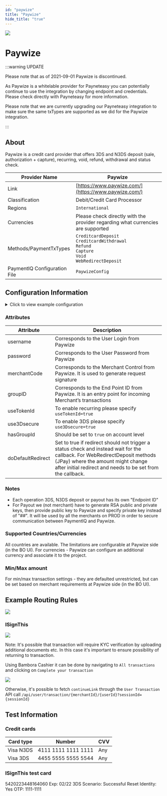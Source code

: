 ```yaml
--- 
id: "paywize" 
title: "Paywize"
hide_title: "true"
---
```

 
![](/img/providers/logos/paywize.png)

# Paywize

:::warning UPDATE

Please note that as of 2021-09-01 Paywize is discontinued.

As Paywize is a whitelable provider for Payneteasy you can potentially continue to use the integration by changing endpoint and credentials. Please check directly with Payneteasy for more information.

Please note that we are currently upgrading our Payneteasy integration to make sure the same txTypes are supported as we did for the Paywize integration.

:::

## About
Paywize is a credit card provider that offers 3DS and N3DS deposit (sale, authorization + capture), recurring, void, refund, withdrawal and status check.

| Provider Name                | Paywize                                                                                                            |
|------------------------------|--------------------------------------------------------------------------------------------------------------------|
| Link                         | [https://www.paywize.com/](https://www.paywize.com/)                                                               |
| Classification               | Debit/Credit Card Processor                                                                                        |
| Regions                      | `International`                                                                                                    |
| Currencies                   | Please check directly with the provider regarding what currencies are supported                                    |
| Methods/PaymentTxTypes       | `CreditcardDeposit`<br/> `CreditcardWithdrawal`<br/> `Refund`<br/> `Capture`<br/> `Void`<br/> `WebRedirectDeposit` |
| PaymentIQ Configuration File | `PaywizeConfig`                                                                                                    |

## Configuration Information

<details>
<summary>Click to view example configuration</summary>
<br/>

```xml
<com.devcode.paymentiq.integration.paywize.PaywizeConfig>
  <enabled>true</enabled>
  <useViqProxy>true</useViqProxy>
  <accounts>
    <entry>
      <string>3DS</string>
      <account>
        <username>??</username><!--Login-->
        <password>??</password>
        <merchantCode>??</merchantCode> <!-- Merchant Control -->
        <use3Dsecure>true</use3Dsecure>
        <useTokenId>true</useTokenId>
        <authType>AUTH_CAPTURE</authType>
        <supportedCurrencies>EUR</supportedCurrencies>
        <hasGroupId>true</hasGroupId>
        <groupId>??</groupId><!--Endpoint ID-->
      </account>
    </entry>
    <entry>
      <string>N3DS</string>
      <account>
        <username>??</username><!--Login-->
        <password>??</password>
        <merchantCode>??</merchantCode> <!-- Merchant Control -->
        <use3Dsecure>false</use3Dsecure>
        <useTokenId>true</useTokenId>
        <authType>AUTH_CAPTURE</authType>
        <supportedCurrencies>EUR</supportedCurrencies>
        <hasGroupId>true</hasGroupId>
        <groupId>??</groupId><!--Endpoint ID-->
      </account>
    </entry>
    <entry>
      <string>PAYOUT</string>
      <account>
        <username>??</username><!--Login-->
        <password>??</password>
        <merchantCode>??</merchantCode> <!-- Merchant Control -->
        <!--secretKey is required for Payout only-->
        <secretKey>##</secretKey>
        <supportedCurrencies>EUR</supportedCurrencies>
        <hasGroupId>true</hasGroupId>
        <groupId>??</groupId><!--Endpoint ID-->
      </account>
    </entry>
  </accounts>
  <testMode>false</testMode>
  <defaultDescriptor>??</defaultDescriptor><!--Order Description-->
</com.devcode.paymentiq.integration.paywize.PaywizeConfig>
```

</details>

### Attributes

| Attribute         | Description                                                                                                                                                                                                                    |
|-------------------|--------------------------------------------------------------------------------------------------------------------------------------------------------------------------------------------------------------------------------|
| username          | Corresponds to the User Login from Paywize                                                                                                                                                                                     |
| password          | Corresponds to the User Password from Paywize                                                                                                                                                                                  |
| merchantCode      | Corresponds to the Merchant Control from Paywize. It is used to generate request signature                                                                                                                                     |
| groupID           | Corresponds to the End Point ID from Paywize. It is an entry point for incoming Merchant’s transactions                                                                                                                        |
| useTokenId        | To enable recurring please specify `useTokenId=true`                                                                                                                                                                           |
| use3Dsecure       | To enable 3DS please specify `use3Dsecure=true`                                                                                                                                                                                |
| hasGroupId        | Should be set to `true` on account level                                                                                                                                                                                       |
| doDefaultRedirect | Set to true if redirect should not trigger a status check and instead wait for the callback. For WebRedirectDeposit methods (JPay) where the amount might change after initial redirect and needs to be set from the callback. |

### Notes
- Each operation 3DS, N3DS deposit or payout has its own "Endpoint ID"
- For Payout we (not merchant) have to generate RSA public and private keys, then provide public key to Paywize and specify private key instead of "##". It will be used by all the merchants on PROD in order to secure communication between PaymentIQ and Paywize.

### Supported Countries/Currencies
All countries are available. The limitations are configurable at Paywize side (in the BO UI). For currencies - Paywize can configure an additional currency and associate it to the project.

### Min/Max amount
For min/max transaction settings - they are defaulted unrestricted, but can be set based on merchant requirements at Paywize side (in the BO UI).

## Example Routing Rules
![](/img/providers/routing/paywize.png)

### ISignThis
![](/img/providers/routing/paywize02.png)

Note: It's possible that transaction will require KYC verification by uploading additional documents etc.
In this case it's important to ensure possibility of returning to transaction.

Using Bambora Cashier it can be done by navigating to `All transactions` and clicking on `Complete your transaction`

![](/img/providers/routing/paywize_pending.png)

Otherwise, it's possible to fetch `continueLink` through the `User Transaction` API call
```/api/user/transaction/{merchantId}/{userId}?sessionId={sessionId}```

## Test Information

### Credit cards

| Card type | Number              | CVV |
|-----------|---------------------|-----|
| Visa N3DS | 4111 1111 1111 1111 | Any |
| Visa 3DS  | 4455 5555 5555 5544 | Any |


### ISignThis test card

5420223448164060
Exp: 02/22
3DS Scenario: Successful
Reset Identity: Yes
OTP: 1111-1111

